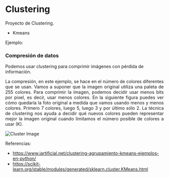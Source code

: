 # Clustering

Proyecto de Clustering.

- Kmeans 

Ejemplo:

<h3>Compresión de datos</h3>

Podemos usar clustering para comprimir imágenes con pérdida de información. 

<p style="text-align:justify;">
La compresión, en este ejemplo, se hace en el número de colores diferentes que se usan.
Vamos a suponer que la imagen original utiliza una paleta de 255 colores. Para comprimir la imagen, podemos decidir usar menos bits por pixel, es decir, usar menos colores.
En la siguiente figura puedes ver cómo quedaría la foto original a medida que vamos usando menos y menos colores. Primero 7 colores, luego 5, luego 3 y por último sólo 2.
La técnica de clustering nos ayuda a decidir qué nuevos colores pueden representar mejor la imagen original cuando limitamos el número posible de colores a usar (K). </p>


<img src="https://emanuelcanizales.com/images/Clustering.png" alt="Cluster Image"></img>



Referencias:

- https://www.iartificial.net/clustering-agrupamiento-kmeans-ejemplos-en-python/
- https://scikit-learn.org/stable/modules/generated/sklearn.cluster.KMeans.html
